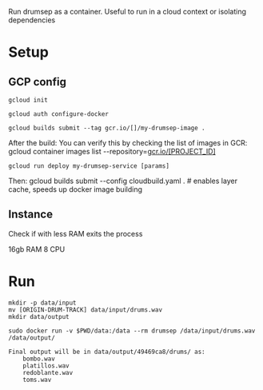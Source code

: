 Run drumsep as a container. Useful to run in a cloud context or isolating dependencies

# Setup

## GCP config
	gcloud init

	gcloud auth configure-docker

	gcloud builds submit --tag gcr.io/[]/my-drumsep-image . 

After the build:
You can verify this by checking the list of images in GCR:
	gcloud container images list --repository=[gcr.io/[PROJECT_ID]](http://gcr.io/%5BPROJECT_ID%5D)


	gcloud run deploy my-drumsep-service [params]

Then:
	gcloud builds submit --config cloudbuild.yaml . # enables layer cache, speeds up docker image building

## Instance

Check if with less RAM exits the process

16gb RAM
8 CPU


# Run
	mkdir -p data/input
	mv [ORIGIN-DRUM-TRACK] data/input/drums.wav
	mkdir data/output
	
	sudo docker run -v $PWD/data:/data --rm drumsep /data/input/drums.wav /data/output/

	Final output will be in data/output/49469ca8/drums/ as:
		bombo.wav
		platillos.wav
		redoblante.wav
		toms.wav
